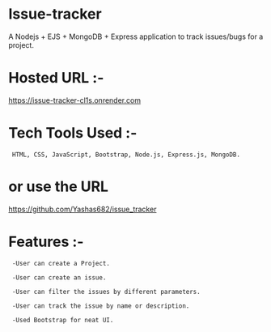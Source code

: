 # Issue-tracker 
   
   A Nodejs + EJS + MongoDB + Express application to track issues/bugs for a project.
   
# Hosted URL :- 
 
   https://issue-tracker-cl1s.onrender.com
  

# Tech Tools Used :- 
    
     HTML, CSS, JavaScript, Bootstrap, Node.js, Express.js, MongoDB.
     

     
# or use the URL 

    
   https://github.com/Yashas682/issue_tracker
   
# Features :- 

     
     -User can create a Project.

     -User can create an issue.

     -User can filter the issues by different parameters.

     -User can track the issue by name or description.

     -Used Bootstrap for neat UI.
